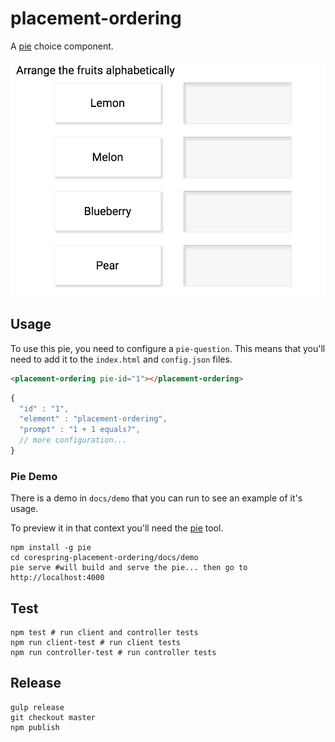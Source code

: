 # placement-ordering

A [pie](http://github.com/PieLabs/pie) choice component.

![icon.png](icon.png)

## Usage 

To use this pie, you need to configure a `pie-question`. This means that you'll need to add it to the `index.html` and `config.json` files.

```html
<placement-ordering pie-id="1"></placement-ordering>
```

```javascript
{
  "id" : "1",
  "element" : "placement-ordering",
  "prompt" : "1 + 1 equals?",
  // more configuration...
}
```

### Pie Demo 
There is a demo in `docs/demo` that you can run to see an example of it's usage.

To preview it in that context you'll need the [pie](/PieLabs/pie-cli) tool.

```shell
npm install -g pie 
cd corespring-placement-ordering/docs/demo
pie serve #will build and serve the pie... then go to http://localhost:4000
```

## Test 

```shell 
npm test # run client and controller tests
npm run client-test # run client tests
npm run controller-test # run controller tests
```

## Release 

```shell
gulp release
git checkout master
npm publish
```
